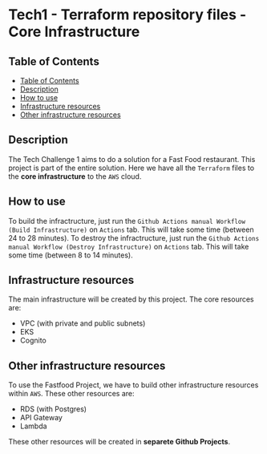 # Tech1 - Terraform repository files - Core Infrastructure

## Table of Contents

- [Table of Contents](#table-of-contents)
- [Description](#description)
- [How to use](#how-to-use)
- [Infrastructure resources](#infrastructure-resources)
- [Other infrastructure resources](#other-infrastructure-resources)

## Description

The Tech Challenge 1 aims to do a solution for a Fast Food restaurant. This project is part of the entire solution. Here we have all the `Terraform` files to the **core infrastructure** to the `AWS` cloud.

## How to use

To build the infractructure, just run the `Github Actions manual Workflow (Build Infrastructure)` on `Actions` tab. This will take some time (between 24 to 28 minutes). To destroy the infractructure, just run the `Github Actions manual Workflow (Destroy Infrastructure)` on `Actions` tab. This will take some time (between 8 to 14 minutes).

## Infrastructure resources

The main infrastructure will be created by this project. The core resources are:

- VPC (with private and public subnets)
- EKS
- Cognito

## Other infrastructure resources

To use the Fastfood Project, we have to build other infrastructure resources within `AWS`. These other resources are:

- RDS (with Postgres)
- API Gateway
- Lambda

These other resources will be created in **separete Github Projects**.
